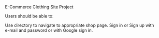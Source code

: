 E-Commerce Clothing Site Project

Users should be able to:

Use directory to navigate to appropriate shop page.
Sign in or Sign up with e-mail and password or with Google sign in.
